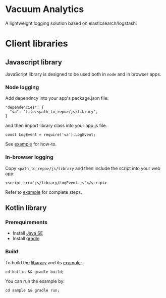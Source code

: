# Vacuum Analytics
A lightweight logging solution based on elasticsearch/logstash.

# Client libraries

## Javascript library

JavaScript library is designed to be used both in ```node``` and in browser apps.

### Node logging

Add dependncy into your app's package.json file:
```
"dependencies": {
  "va": "file:<path_to_repo>/js/library",
}
```

and then import library class into your app.js file:

```
const LogEvent = require('va').LogEvent;
```

See [example](https://github.com/sourcerer-io/vacuum-analytics/tree/master/js/samples/node) for how-to.

### In-browser logging

Copy ```<path_to_repo>/js/library``` and then include the script into your web app:

```
<script src='js/library/LogEvent.js'</script>
```

Refer to [example](https://github.com/sourcerer-io/vacuum-analytics/tree/master/js/samples/browser) for complete steps.

## Kotlin library

### Prerequirements
* Install [Java SE](http://www.oracle.com/technetwork/java/javase/downloads/index.html)
* Install [gradle](https://gradle.org/install/)

### Build

To build the [libarary](https://github.com/sourcerer-io/vacuum-analytics/tree/master/kotlin/libarary) and its [example](https://github.com/sourcerer-io/vacuum-analytics/tree/master/kotlin/sample):

```
cd kotlin && gradle build;
```

You can run the example by:
```
cd sample && gradle run;
```
